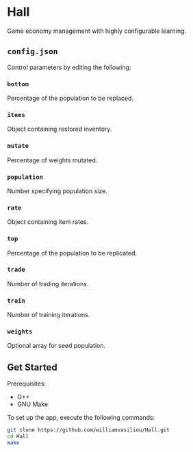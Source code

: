 # Hall

Game economy management with highly configurable learning.

## `config.json`

Control parameters by editing the following:

### `bottom`

Percentage of the population to be replaced.

### `items`

Object containing restored inventory.

### `mutate`

Percentage of weights mutated.

### `population`

Number specifying population size.

### `rate`

Object containing item rates.

### `top`

Percentage of the population to be replicated.

### `trade`

Number of trading iterations.

### `train`

Number of training iterations.

### `weights`

Optional array for seed population.

## Get Started

Prerequisites:

- G++
- GNU Make

To set up the app, execute the following commands:

```bash
git clone https://github.com/williamvasiliou/Hall.git
cd Hall
make
```













